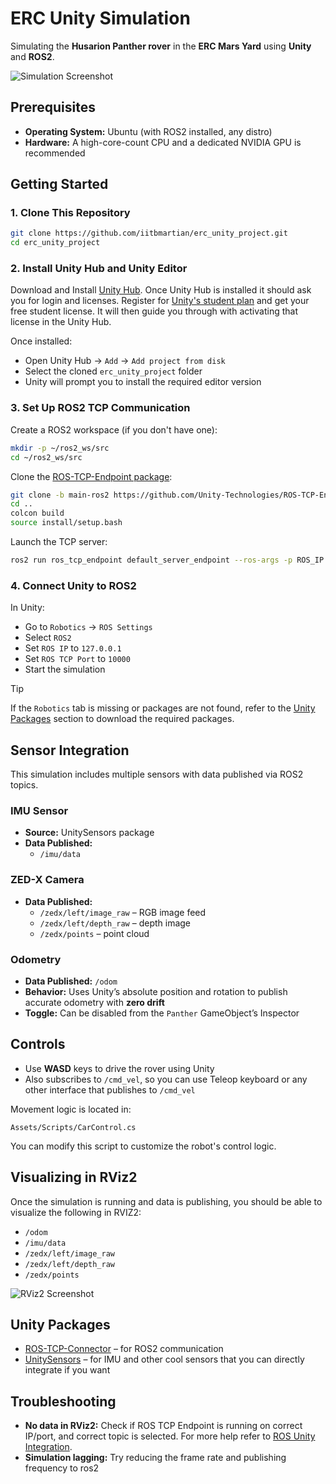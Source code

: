 # ERC Unity Simulation

Simulating the **Husarion Panther rover** in the **ERC Mars Yard** using **Unity** and **ROS2**.

![Simulation Screenshot](https://github.com/user-attachments/assets/17faad7e-5d28-4f1d-a5ba-f609a040bca5)



## Prerequisites

- **Operating System:** Ubuntu (with ROS2 installed, any distro)
- **Hardware:** A high-core-count CPU and a dedicated NVIDIA GPU is recommended



## Getting Started

### 1. Clone This Repository

```bash
git clone https://github.com/iitbmartian/erc_unity_project.git
cd erc_unity_project
```
### 2. Install Unity Hub and Unity Editor

Download and Install [Unity Hub](https://unity.com/download). Once Unity Hub is installed it should ask you for login and licenses. Register for [Unity's student plan](https://unity.com/products/unity-student) and get your free student license. It will then guide you through with activating that license in the Unity Hub.

Once installed:
- Open Unity Hub → `Add` → `Add project from disk`
- Select the cloned `erc_unity_project` folder
- Unity will prompt you to install the required editor version


### 3. Set Up ROS2 TCP Communication

Create a ROS2 workspace (if you don't have one):

```bash
mkdir -p ~/ros2_ws/src
cd ~/ros2_ws/src
```

Clone the [ROS-TCP-Endpoint package](https://github.com/Unity-Technologies/ROS-TCP-Endpoint/tree/main-ros2):

```bash
git clone -b main-ros2 https://github.com/Unity-Technologies/ROS-TCP-Endpoint.git
cd ..
colcon build
source install/setup.bash
```

Launch the TCP server:

```bash
ros2 run ros_tcp_endpoint default_server_endpoint --ros-args -p ROS_IP:=127.0.0.1 -p ROS_TCP_PORT:=10000
```

### 4. Connect Unity to ROS2

In Unity:
- Go to `Robotics` → `ROS Settings`
- Select `ROS2`
- Set `ROS IP` to `127.0.0.1`
- Set `ROS TCP Port` to `10000`
- Start the simulation

> [!TIP]
> If the `Robotics` tab is missing or packages are not found, refer to the [Unity Packages](#unity-packages) section to download the required packages.



## Sensor Integration

This simulation includes multiple sensors with data published via ROS2 topics.

### IMU Sensor
- **Source:** UnitySensors package
- **Data Published:**
  - `/imu/data`

### ZED-X Camera
- **Data Published:**
  - `/zedx/left/image_raw` – RGB image feed
  - `/zedx/left/depth_raw` – depth image
  - `/zedx/points` – point cloud

### Odometry
- **Data Published:** `/odom`
- **Behavior:** Uses Unity’s absolute position and rotation to publish accurate odometry with **zero drift**
- **Toggle:** Can be disabled from the `Panther` GameObject’s Inspector



## Controls

- Use **WASD** keys to drive the rover using Unity
- Also subscribes to `/cmd_vel`, so you can use Teleop keyboard or any other interface that publishes to `/cmd_vel`

Movement logic is located in:
```
Assets/Scripts/CarControl.cs
```

You can modify this script to customize the robot's control logic.



## Visualizing in RViz2

Once the simulation is running and data is publishing, you should be able to visualize the following in RVIZ2:
- `/odom`
- `/imu/data`
- `/zedx/left/image_raw`
- `/zedx/left/depth_raw`
- `/zedx/points`

![RViz2 Screenshot](https://github.com/user-attachments/assets/9129529f-b81d-4568-b10b-2a081ab09b8c)



## Unity Packages

- [ROS-TCP-Connector](https://github.com/Unity-Technologies/ROS-TCP-Connector) – for ROS2 communication
- [UnitySensors](https://github.com/Field-Robotics-Japan/UnitySensors/tree/master) – for IMU and other cool sensors that you can directly integrate if you want


## Troubleshooting

- **No data in RViz2:** Check if ROS TCP Endpoint is running on correct IP/port, and correct topic is selected. For more help refer to [ROS Unity Integration](https://github.com/Unity-Technologies/Unity-Robotics-Hub/tree/main/tutorials/ros_unity_integration).
- **Simulation lagging:** Try reducing the frame rate and publishing frequency to ros2
